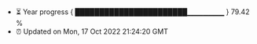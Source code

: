 - ⏳ Year progress { ███████████████████████▁▁▁▁▁▁▁ } 79.42 %
- ⏰ Updated on Mon, 17 Oct 2022 21:24:20 GMT

